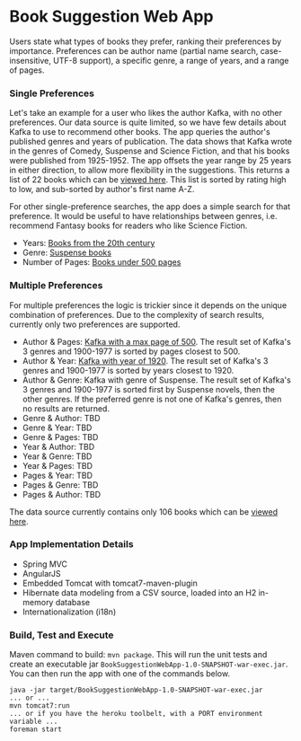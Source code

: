 # Book Suggestion Web App

Users state what types of books they prefer, ranking their preferences by importance. Preferences can be author name (partial name search, case-insensitive, UTF-8 support), a specific genre, a range of years, and a range of pages.

### Single Preferences
Let's take an example for a user who likes the author Kafka, with no other preferences. Our data source is quite limited, so we have few details about Kafka to use to recommend other books. The app queries the author's published genres and years of publication. The data shows that Kafka wrote in the genres of Comedy, Suspense and Science Fiction, and that his books were published from 1925-1952. The app offsets the year range by 25 years in either direction, to allow more flexibility in the suggestions. This returns a list of 22 books which can be [viewed here](https://book-suggestion-webapp.herokuapp.com/suggestions?preference1=Author&author=Kafka). This list is sorted by rating high to low, and sub-sorted by author's first name A-Z.

For other single-preference searches, the app does a simple search for that preference. It would be useful to have relationships between genres, i.e. recommend Fantasy books for readers who like Science Fiction. 
 * Years: [Books from the 20th century](https://book-suggestion-webapp.herokuapp.com/suggestions?preference1=Years&minYear=1900&maxYear=2000)
 * Genre: [Suspense books](https://book-suggestion-webapp.herokuapp.com/suggestions?preference1=Genre&genre=Drama)
 * Number of Pages: [Books under 500 pages](https://book-suggestion-webapp.herokuapp.com/suggestions?preference1=Pages&minPages=0&maxPages=500)

### Multiple Preferences
For multiple preferences the logic is trickier since it depends on the unique combination of preferences. Due to the complexity of search results, currently only two preferences are supported. 
 * Author & Pages: [Kafka with a max page of 500](https://book-suggestion-webapp.herokuapp.com/suggestions?preference1=Author&preference2=Pages&author=Kafka&minPages=0&maxPages=500). The result set of Kafka's 3 genres and 1900-1977 is sorted by pages closest to 500.
 * Author & Year: [Kafka with year of 1920](https://book-suggestion-webapp.herokuapp.com/suggestions?preference1=Author&preference2=Year&author=Kafka&minYear=1920&maxYear=1920). The result set of Kafka's 3 genres and 1900-1977 is sorted by years closest to 1920.
 * Author & Genre: Kafka with genre of Suspense. The result set of Kafka's 3 genres and 1900-1977 is sorted first by Suspense novels, then the other genres. If the preferred genre is not one of Kafka's genres, then no results are returned.
 * Genre & Author: TBD 
 * Genre & Year: TBD 
 * Genre & Pages: TBD
 * Year & Author: TBD 
 * Year & Genre: TBD 
 * Year & Pages: TBD 
 * Pages & Year: TBD
 * Pages & Genre: TBD
 * Pages & Author: TBD

The data source currently contains only 106 books which can be [viewed here](https://book-suggestion-webapp.herokuapp.com/books).

### App Implementation Details
  * Spring MVC
  * AngularJS
  * Embedded Tomcat with tomcat7-maven-plugin
  * Hibernate data modeling from a CSV source, loaded into an H2 in-memory database
  * Internationalization (i18n)

### Build, Test and Execute
Maven command to build: `mvn package`. This will run the unit tests and create an executable jar `BookSuggestionWebApp-1.0-SNAPSHOT-war-exec.jar`. You can then run the app with one of the commands below.
```
java -jar target/BookSuggestionWebApp-1.0-SNAPSHOT-war-exec.jar
... or ...
mvn tomcat7:run
... or if you have the heroku toolbelt, with a PORT environment variable ...
foreman start
```
